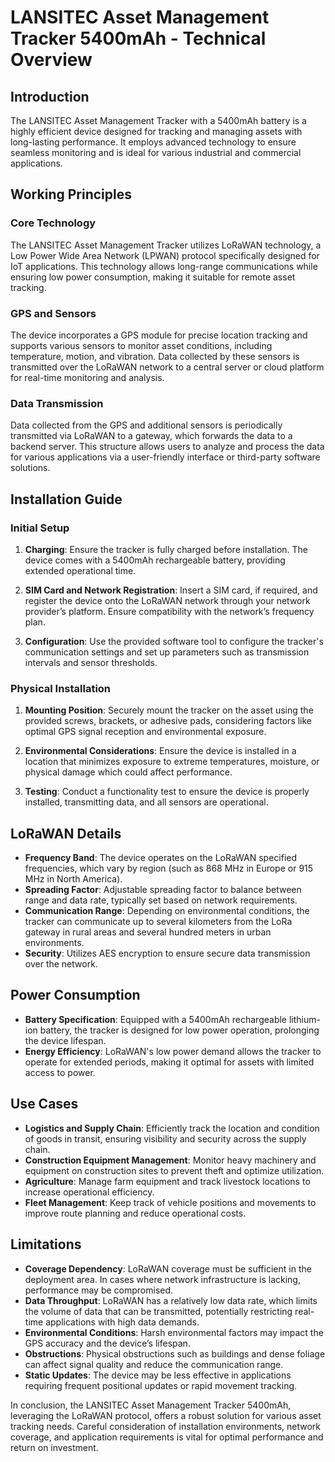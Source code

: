 # LANSITEC Asset Management Tracker 5400mAh - Technical Overview

## Introduction
The LANSITEC Asset Management Tracker with a 5400mAh battery is a highly efficient device designed for tracking and managing assets with long-lasting performance. It employs advanced technology to ensure seamless monitoring and is ideal for various industrial and commercial applications.

## Working Principles

### Core Technology
The LANSITEC Asset Management Tracker utilizes LoRaWAN technology, a Low Power Wide Area Network (LPWAN) protocol specifically designed for IoT applications. This technology allows long-range communications while ensuring low power consumption, making it suitable for remote asset tracking.

### GPS and Sensors
The device incorporates a GPS module for precise location tracking and supports various sensors to monitor asset conditions, including temperature, motion, and vibration. Data collected by these sensors is transmitted over the LoRaWAN network to a central server or cloud platform for real-time monitoring and analysis.

### Data Transmission
Data collected from the GPS and additional sensors is periodically transmitted via LoRaWAN to a gateway, which forwards the data to a backend server. This structure allows users to analyze and process the data for various applications via a user-friendly interface or third-party software solutions.

## Installation Guide

### Initial Setup
1. **Charging**: Ensure the tracker is fully charged before installation. The device comes with a 5400mAh rechargeable battery, providing extended operational time.
   
2. **SIM Card and Network Registration**: Insert a SIM card, if required, and register the device onto the LoRaWAN network through your network provider’s platform. Ensure compatibility with the network’s frequency plan.

3. **Configuration**: Use the provided software tool to configure the tracker's communication settings and set up parameters such as transmission intervals and sensor thresholds.

### Physical Installation
1. **Mounting Position**: Securely mount the tracker on the asset using the provided screws, brackets, or adhesive pads, considering factors like optimal GPS signal reception and environmental exposure.
   
2. **Environmental Considerations**: Ensure the device is installed in a location that minimizes exposure to extreme temperatures, moisture, or physical damage which could affect performance.

3. **Testing**: Conduct a functionality test to ensure the device is properly installed, transmitting data, and all sensors are operational.

## LoRaWAN Details

- **Frequency Band**: The device operates on the LoRaWAN specified frequencies, which vary by region (such as 868 MHz in Europe or 915 MHz in North America).
- **Spreading Factor**: Adjustable spreading factor to balance between range and data rate, typically set based on network requirements.
- **Communication Range**: Depending on environmental conditions, the tracker can communicate up to several kilometers from the LoRa gateway in rural areas and several hundred meters in urban environments.
- **Security**: Utilizes AES encryption to ensure secure data transmission over the network.

## Power Consumption

- **Battery Specification**: Equipped with a 5400mAh rechargeable lithium-ion battery, the tracker is designed for low power operation, prolonging the device lifespan.
- **Energy Efficiency**: LoRaWAN's low power demand allows the tracker to operate for extended periods, making it optimal for assets with limited access to power.

## Use Cases

- **Logistics and Supply Chain**: Efficiently track the location and condition of goods in transit, ensuring visibility and security across the supply chain.
- **Construction Equipment Management**: Monitor heavy machinery and equipment on construction sites to prevent theft and optimize utilization.
- **Agriculture**: Manage farm equipment and track livestock locations to increase operational efficiency.
- **Fleet Management**: Keep track of vehicle positions and movements to improve route planning and reduce operational costs.

## Limitations

- **Coverage Dependency**: LoRaWAN coverage must be sufficient in the deployment area. In cases where network infrastructure is lacking, performance may be compromised.
- **Data Throughput**: LoRaWAN has a relatively low data rate, which limits the volume of data that can be transmitted, potentially restricting real-time applications with high data demands.
- **Environmental Conditions**: Harsh environmental factors may impact the GPS accuracy and the device’s lifespan.
- **Obstructions**: Physical obstructions such as buildings and dense foliage can affect signal quality and reduce the communication range.
- **Static Updates**: The device may be less effective in applications requiring frequent positional updates or rapid movement tracking.

In conclusion, the LANSITEC Asset Management Tracker 5400mAh, leveraging the LoRaWAN protocol, offers a robust solution for various asset tracking needs. Careful consideration of installation environments, network coverage, and application requirements is vital for optimal performance and return on investment.